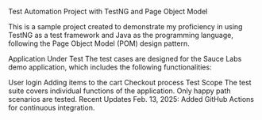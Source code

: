Test Automation Project with TestNG and Page Object Model

This is a sample project created to demonstrate my proficiency in using TestNG as a test framework and Java as the programming language, following the Page Object Model (POM) design pattern.

Application Under Test
The test cases are designed for the Sauce Labs demo application, which includes the following functionalities:

User login
Adding items to the cart
Checkout process
Test Scope
The test suite covers individual functions of the application.
Only happy path scenarios are tested.
Recent Updates
Feb. 13, 2025: Added GitHub Actions for continuous integration.
